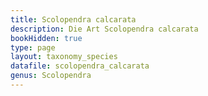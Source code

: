 ```yaml
---
title: Scolopendra calcarata
description: Die Art Scolopendra calcarata
bookHidden: true
type: page
layout: taxonomy_species
datafile: scolopendra_calcarata
genus: Scolopendra
---
```


